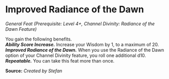# Improved Radiance of the Dawn
*General Feat (Prerequisite: Level 4+, Channel Divinity: Radiance of the Dawn Feature)*

You gain the following benefits.  
***Ability Score Increase.*** Increase your Wisdom by 1, to a maximum of 20.  
***Improved Radiance of the Dawn.*** When you use the Radiance of the Dawn option of your Channel Divinity feature, you roll one additional d10.  
***Repeatable.*** You can take this feat more than once.



**Source:** *Created by Stefan*